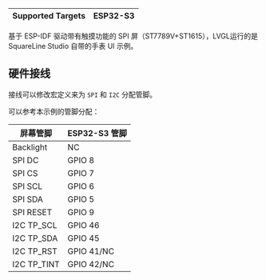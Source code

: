 | Supported Targets | ESP32-S3 |
| ----------------- | -------- |

基于 ESP-IDF 驱动带有触摸功能的 SPI 屏（ST7789V+ST1615），LVGL运行的是SquareLine Studio 自带的手表 UI 示例。

## 硬件接线

接线可以修改宏定义来为 ``SPI`` 和 ``I2C`` 分配管脚。

可以参考本示例的管脚分配：

|屏幕管脚 | ESP32-S3 管脚 |
|-----|-------------|
|Backlight| NC          |
|SPI DC| GPIO 8      |
|SPI CS| GPIO 7      |
|SPI SCL| GPIO 6      |
|SPI SDA| GPIO 5      |
| SPI RESET| GPIO 9      |
|I2C TP_SCL| GPIO 46     |
|I2C TP_SDA| GPIO 45     |
|I2C TP_RST| GPIO 41/NC  |
|I2C TP_TINT| GPIO 42/NC  |

